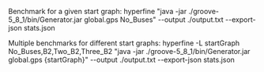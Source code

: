 Benchmark for a given start graph:
hyperfine "java -jar ./groove-5_8_1/bin/Generator.jar global.gps No_Buses" --output ./output.txt --export-json stats.json

Multiple benchmarks for different start graphs:
hyperfine -L startGraph No_Buses,B2,Two_B2,Three_B2 "java -jar ./groove-5_8_1/bin/Generator.jar global.gps {startGraph}" --output ./output.txt --export-json stats.json


